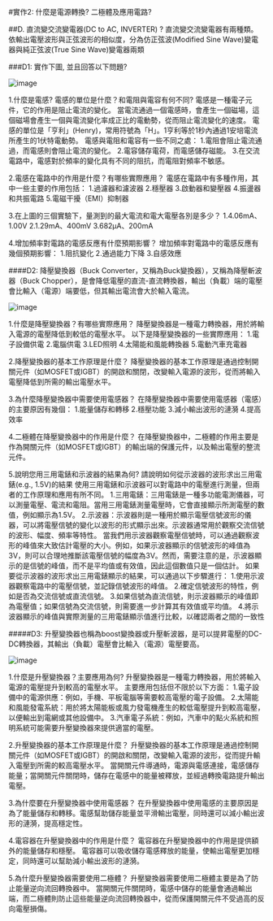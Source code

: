 
#實作2: 什麼是電源轉換? 二極體及應用電路?

##D. 直流變交流變電器(DC to AC, INVERTER) ? 直流變交流變電器有兩種類。 依輸出電壓波形與正弦波形的相似度，分為仿正弦波(Modified Sine Wave)變電器與純正弦波(True Sine Wave)變電器兩類

###D1: 實作下圖, 並且回答以下問題?

![image](https://github.com/Brian1155/Brian/assets/162284279/6370ecea-9715-4da8-8364-63c7b1443ef3)

1.什麼是電感? 電感的單位是什麼？和電阻與電容有何不同? 電感是一種電子元件，它的作用是阻止電流的變化。 當電流通過一個電感時，會產生一個磁場，這個磁場會產生一個與電流變化率成正比的電動勢，從而阻止電流變化的速度。 電感的單位是「亨利」(Henry)，常用符號為「H」。1亨利等於1秒內通過1安培電流所產生的1伏特電動勢。 電感與電阻和電容有一些不同之處： 1.電阻會阻止電流通過，而電感則會阻止電流的變化。 2.電容儲存電荷，而電感儲存磁能。 3.在交流電路中，電感對於頻率的變化具有不同的阻抗，而電阻對頻率不敏感。

2.電感在電路中的作用是什麼？有哪些實際應用？ 電感在電路中有多種作用，其中一些主要的作用包括： 1.過濾器和濾波器 2.穩壓器 3.啟動器和變壓器 4.振盪器和共振電路 5.電磁干擾（EMI）抑制器

3.在上圖的三個實驗下，量測到的最大電流和電大電壓各別是多少？ 1.4.06mA、1.00V 2.1.29mA、400mV 3.682μA、200mA

4.增加頻率對電路的電感反應有什麼預期影響？ 增加頻率對電路中的電感反應有幾個預期影響： 1.阻抗變化 2.通過能力下降 3.自感效應

####D2: 降壓變換器（Buck Converter，又稱為Buck變換器），又稱為降壓斬波器（Buck Chopper），是會降低電壓的直流-直流轉換器，輸出（負載）端的電壓會比輸入（電源）端要低，但其輸出電流會大於輸入電流。

![image](https://github.com/Brian1155/Brian/assets/162284279/3589f2b1-48c2-44ba-a838-f85710fbbfcc)

1.什麼是降壓變換器？有哪些實際應用？ 降壓變換器是一種電力轉換器，用於將輸入電源的電壓降低到較低的電壓水平。 以下是降壓變換器的一些實際應用： 1.電子設備供電 2.電腦供電 3.LED照明 4.太陽能和風能轉換器 5.電動汽車充電器

2.降壓變換器的基本工作原理是什麼？ 降壓變換器的基本工作原理是通過控制開關元件（如MOSFET或IGBT）的開啟和關閉，改變輸入電源的波形，從而將輸入電壓降低到所需的輸出電壓水平。

3.為什麼降壓變換器中需要使用電感器？ 在降壓變換器中需要使用電感器（電感）的主要原因有幾個： 1.能量儲存和轉移 2.穩壓功能 3.減小輸出波形的漣漪 4.提高效率

4.二極體在降壓變換器中的作用是什麼？ 在降壓變換器中，二極體的作用主要是作為開關元件（如MOSFET或IGBT）的輸出端的保護元件，以及輸出電壓的整流元件。

5.說明您用三用電錶和示波器的結果為何? 請說明如何從示波器的波形求出三用電錶(e.g., 1.5V)的結果 使用三用電錶和示波器可以對電路中的電壓進行測量，但兩者的工作原理和應用有所不同。 1.三用電錶：三用電錶是一種多功能電測儀器，可以測量電壓、電流和電阻。當用三用電錶測量電壓時，它會直接顯示所測電壓的數值，例如顯示為1.5V。 2.示波器：示波器則是一種用於顯示電壓信號波形的儀器，可以將電壓信號的變化以波形的形式顯示出來。示波器通常用於觀察交流信號的波形、幅度、頻率等特性。 當我們用示波器觀察電壓信號時，可以通過觀察波形的峰值來大致估計電壓的大小。例如，如果示波器顯示的信號波形的峰值為3V，則可以合理地推斷該電壓信號的幅度為3V。然而，需要注意的是，示波器顯示的是信號的峰值，而不是平均值或有效值，因此這個數值只是一個估計。 如果要從示波器的波形求出三用電錶顯示的結果，可以通過以下步驟進行： 1.使用示波器觀察電路中的電壓信號，並記錄信號波形的峰值。 2.確定信號波形的特性，例如是否為交流信號或直流信號。 3.如果信號為直流信號，則示波器顯示的峰值即為電壓值；如果信號為交流信號，則需要進一步計算其有效值或平均值。 4.將示波器顯示的峰值與實際測量的三用電錶顯示值進行比較，以確認兩者之間的一致性

#####D3: 升壓變換器也稱為boost變換器或升壓斬波器，是可以提昇電壓的DC-DC轉換器，其輸出（負載）電壓會比輸入（電源）電壓要高。

![image](https://github.com/Brian1155/Brian/assets/162284279/5aa2e720-e004-4417-947c-86597f711add)

1.什麼是升壓變換器？主要應用為何? 升壓變換器是一種電力轉換器，用於將輸入電源的電壓提升到較高的電壓水平。 主要應用包括但不限於以下方面： 1.電子設備中的電源供應：例如，手機、平板電腦等需要較高電壓的電子設備。 2.太陽能和風能發電系統：用於將太陽能板或風力發電機產生的較低電壓提升到較高電壓，以便輸出到電網或其他設備中。 3.汽車電子系統：例如，汽車中的點火系統和照明系統可能需要升壓變換器來提供適當的電壓。

2.升壓變換器的基本工作原理是什麼？ 升壓變換器的基本工作原理是通過控制開關元件（如MOSFET或IGBT）的開啟和關閉，改變輸入電源的波形，從而提升輸入電壓到所需的較高電壓水平。 當開關元件導通時，電源與電感連接，電感儲存能量；當開關元件關閉時，儲存在電感中的能量被釋放，並經過轉換電路提升輸出電壓。

3.為什麼要在升壓變換器中使用電感器？ 在升壓變換器中使用電感的主要原因是為了能量儲存和轉移。電感幫助儲存能量並平滑輸出電壓，同時還可以減小輸出波形的漣漪，提高穩定性。

4.電容器在升壓變換器中的作用是什麼？ 電容器在升壓變換器中的作用是提供額外的能量儲存和穩壓。 電容器可以吸收儲存電感釋放的能量，使輸出電壓更加穩定，同時還可以幫助減小輸出波形的漣漪。

5.為什麼升壓變換器需要使用二極體？ 升壓變換器需要使用二極體主要是為了防止能量逆向流回轉換器中。 當開關元件關閉時，電感中儲存的能量會通過輸出端，而二極體則防止這些能量逆向流回轉換器中，從而保護開關元件不受過高的反向電壓損傷。


